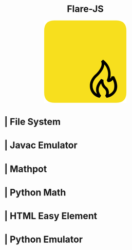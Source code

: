 <h1 align="center">Flare-JS</h1>
<p align="center"><img src="https://github.com/kayyraa/Flare-JS/blob/main/resources/icon.png" alt="Flare-JS Icon"></p>

  # | File System
  # | Javac Emulator
  # | Mathpot
  # | Python Math
  # | HTML Easy Element
  # | Python Emulator
